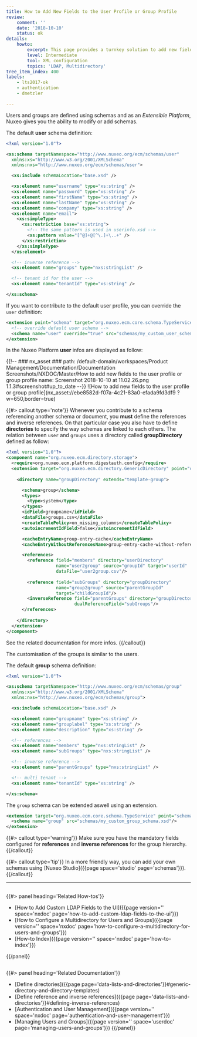 ```yaml
---
title: How to Add New Fields to the User Profile or Group Profile
review:
    comment: ''
    date: '2018-10-10'
    status: ok
details:
    howto:
        excerpt: This page provides a turnkey solution to add new fields to the user profile or group.
        level: Intermediate
        tool: XML configuration
        topics: 'LDAP, Multidirectory'
tree_item_index: 400
labels:
    - lts2017-ok
    - authentication
    - dmetzler

---
```


Users and groups are defined using schemas and as an *Extensible Platform*, Nuxeo gives you the ability to modify or add schemas.

The default **user** schema definition:
```xml
<?xml version="1.0"?>

<xs:schema targetNamespace="http://www.nuxeo.org/ecm/schemas/user"
  xmlns:xs="http://www.w3.org/2001/XMLSchema"
  xmlns:nxs="http://www.nuxeo.org/ecm/schemas/user">

  <xs:include schemaLocation="base.xsd" />

  <xs:element name="username" type="xs:string" />
  <xs:element name="password" type="xs:string" />
  <xs:element name="firstName" type="xs:string" />
  <xs:element name="lastName" type="xs:string" />
  <xs:element name="company" type="xs:string" />
  <xs:element name="email">
    <xs:simpleType>
      <xs:restriction base="xs:string">
        <!-- the same pattern is used in userinfo.xsd -->
        <xs:pattern value="[^@]+@[^\.]+\..+" />
      </xs:restriction>
    </xs:simpleType>
  </xs:element>

  <!-- inverse reference -->
  <xs:element name="groups" type="nxs:stringList" />

  <!-- tenant id for the user -->
  <xs:element name="tenantId" type="xs:string" />

</xs:schema>
```

If you want to contribute to the default user profile, you can override the `user` definition:

```xml
<extension point="schema" target="org.nuxeo.ecm.core.schema.TypeService">
  <!-- override default user schema -->
  <schema name="user" override="true" src="schemas/my_custom_user_schema.xsd"/>
</extension>
```

In the Nuxeo Platform **user** infos are displayed as follow:

{{!--     ### nx_asset ###
    path: /default-domain/workspaces/Product Management/Documentation/Documentation Screenshots/NXDOC/Master/How to add new fields to the user profile or group profile
    name: Screenshot 2018-10-10 at 11.02.26.png
    1.1.3#screenshot#up_to_date
--}}
![How to add new fields to the user profile or group profile](nx_asset://ebe8582d-f07a-4c21-83a0-efada9fd3df9 ?w=650,border=true)

{{#> callout type='note'}}
Whenever you contribute to a schema referencing another schema or document, you **must** define the references and inverse references. On that particular case you also have to define **directories** to specify the way schemas are linked to each others. 
The relation between `user` and `groups` uses a directory called **groupDirectory** defined as follow:

```xml
<?xml version="1.0"?>
<component name="org.nuxeo.ecm.directory.storage">
  <require>org.nuxeo.ecm.platform.digestauth.config</require>
  <extension target="org.nuxeo.ecm.directory.GenericDirectory" point="directories">
  
    <directory name="groupDirectory" extends="template-group">

      <schema>group</schema>
      <types>
        <type>system</type>
      </types>
      <idField>groupname</idField>
      <dataFile>groups.csv</dataFile>
      <createTablePolicy>on_missing_columns</createTablePolicy>
      <autoincrementIdField>false</autoincrementIdField>

      <cacheEntryName>group-entry-cache</cacheEntryName>
      <cacheEntryWithoutReferencesName>group-entry-cache-without-references</cacheEntryWithoutReferencesName>

      <references>
        <reference field="members" directory="userDirectory"
                   name="user2group" source="groupId" target="userId"
                   dataFile="user2group.csv"/>
  
        <reference field="subGroups" directory="groupDirectory"
                   name="group2group" source="parentGroupId"
                   target="childGroupId"/>
        <inverseReference field="parentGroups" directory="groupDirectory"
                          dualReferenceField="subGroups"/>
      </references>
  
    </directory>
  </extension>
</component>
```
See the related documentation for more infos.
{{/callout}}
<!--
{{#> callout type='note'}}
Following to your custom updates, you might want to [update the user profile interface](https://nuxeo.quandora.com/frontend/q/e701dcb9459f48479d8923295ed16ab1/How-to-override-nuxeo-user-profile-and-nuxeo-user-management-elements)
{{/callout}}
-->
The customisation of the groups is similar to the users.

The default **group** schema definition:
```xml
<?xml version="1.0"?>

<xs:schema targetNamespace="http://www.nuxeo.org/ecm/schemas/group"
  xmlns:xs="http://www.w3.org/2001/XMLSchema"
  xmlns:nxs="http://www.nuxeo.org/ecm/schemas/group">

  <xs:include schemaLocation="base.xsd" />

  <xs:element name="groupname" type="xs:string" />
  <xs:element name="grouplabel" type="xs:string" />
  <xs:element name="description" type="xs:string" />

  <!-- references -->
  <xs:element name="members" type="nxs:stringList" />
  <xs:element name="subGroups" type="nxs:stringList" />

  <!-- inverse reference -->
  <xs:element name="parentGroups" type="nxs:stringList" />

  <!-- multi tenant -->
  <xs:element name="tenantId" type="xs:string" />

</xs:schema>
```

The `group` schema can be extended aswell using an extension.

```xml
<extension target="org.nuxeo.ecm.core.schema.TypeService" point="schema">
  <schema name="group" src="schemas/my_custom_group_schema.xsd"/>
</extension>
```

{{#> callout type='warning'}}
Make sure you have the mandatory fields configured for **references** and **inverse references** for the group hierarchy.
{{/callout}}

{{#> callout type='tip'}}
In a more friendly way, you can add your own schemas using [Nuxeo Studio]({{page space='studio' page='schemas'}}).
{{/callout}}

* * *

<div class="row" data-equalizer data-equalize-on="medium">
<div class="column medium-6">

{{#> panel heading='Related How-tos'}}

- [How to Add Custom LDAP Fields to the UI]({{page version='' space='nxdoc' page='how-to-add-custom-ldap-fields-to-the-ui'}})
- [How to Configure a Multidirectory for Users and Groups]({{page version='' space='nxdoc' page='how-to-configure-a-multidirectory-for-users-and-groups'}})
- [How-to Index]({{page version='' space='nxdoc' page='how-to-index'}})

{{/panel}}
</div>

<div class="column medium-6">

{{#> panel heading='Related Documentation'}}
- [Define directories]({{page page='data-lists-and-directories'}}#generic-directory-and-directory-templates)
- [Define reference and inverse references]({{page page='data-lists-and-directories'}}#defining-inverse-references)
- [Authentication and User Management]({{page version='' space='nxdoc' page='authentication-and-user-management'}})
- [Managing Users and Groups]({{page version='' space='userdoc' page='managing-users-and-groups'}})
{{/panel}}

</div>
</div>
